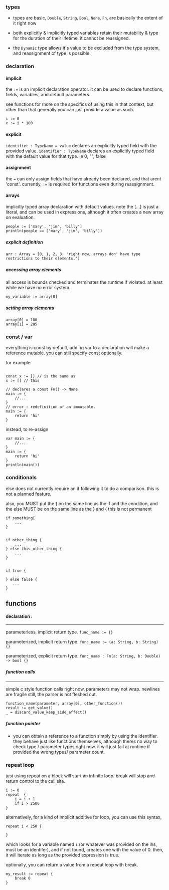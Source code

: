 
### types 
- types are basic, `Double`, `String`, `Bool`, `None`, `Fn`, are basically the extent of it right now

- both explicitly & implicitly typed variables retain their mutability & type for the duration of their lifetime, it cannot be reassigned.
- the `Dynamic` type allows it's value to be excluded from the type system, and reassignment of type is possible.



### declaration 


#### implicit

the `:=` is an implicit declaration operator.
it can be used to declare functions, fields, variables, and default parameters.

see functions for more on the specifics of using this in that context, but other than that
generally you can just provide a value as such.

```
i := 0
x := i * 100
```


#### explicit
`identifier : TypeName = value` declares an explicitly typed field with the provided value.
`identifier : TypeName` declares an explicitly typed field with the default value for that type. ie 0, "", false


#### assignment 
the `=` can only assign fields that have already been declared, and that arent 'const'.
currently, `:=` is required for functions even during reassignment.

#### arrays

implicitly typed array declaration with default values.
note the [...] is just a literal, and can be used in expressions, although it often creates a new array on evaluation.
```
people := ['mary', 'jim', 'billy']
println(people == ['mary', 'jim', 'billy'])
```

##### explicit definition

```
arr : Array = [0, 1, 2, 3, 'right now, arrays don' have type restrictions to their elements.']
```

##### accessing array elements 
all access is bounds checked and terminates the runtime if violated.
at least while we have no error system.
```
my_variable := array[0]
```
##### setting array elements
```
array[0] = 100
array[1] = 205
```


### const / var 
everything is const by default, adding var to a declaration will make a reference mutable.
you can still specify const optionally.

for example: 
```

const x := [] // is the same as
x := [] // this

// declares a const Fn() -> None
main := {
	//...
}
// error : redefinition of an immutable.
main := { 
	return 'hi'
}
```

instead, to re-assign
```
var main := {
	//...
}
main := {
	return 'hi'
}
println(main())
```

### conditionals
else does not currently require an if following it to do a comparison.
this is not a planned feature.

also, you MUST put the { on the same line as the if and the condition, and the else MUST be on the same line as the } and {
this is not permanent
```
if something{
	...
}


if other_thing {
	...
} else this_other_thing {
	...
}


if true {
   ... 
} else false {
   ...
}
```

## functions
#### declaration : 
---
parameterless, implicit return type.
`func_name := {}`

parameterized, implicit return type.
`func_name := (a: String, b: String) {}`  

parameterized, explicit return type.
`func_name : Fn(a: String, b: Double) -> bool {}`


##### function calls
--- 
simple c style function calls
right now, parameters may not wrap. newlines are fragile still, the parser is not fleshed out.
```
function_name(parameter, array[0], other_function())
result := get_value()
_ = discard_value_keep_side_effect()
```

##### function pointer
- you can obtain a reference to a function simply by using the identifier.
they behave just like functions themselves, although theres no way to check type / parameter types right now.
it will just fail at runtime if provided the wrong types/ parameter count.


### repeat loop 


just using repeat on a block will start an infinite loop.
break will stop and return control to the call site.
``` 
i := 0
repeat  {
	i = i + 1
	if i > 2500
}
```

alternatively, for a kind of implicit additive for loop, you can use this syntax, 

```
repeat i < 250 {

}
```

which looks for a variable named `i` (or whatever was provided on the lhs, must be an identifer), and if not found, creates one with the value of 0.
then, it will iterate as long as the provided expression is true.

optionally, you can return a value from a repeat loop with break.

```
my_result := repeat {
	break 0
}
```
